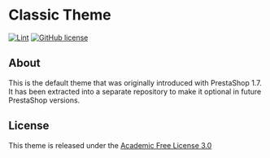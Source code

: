 # Classic Theme

[![Lint](https://github.com/PrestaShop/classic-theme/actions/workflows/lint.yml/badge.svg)](https://github.com/PrestaShop/classic-theme/actions/workflows/lint.yml)
[![GitHub license](https://img.shields.io/github/license/PrestaShop/classic-theme)](https://github.com/PrestaShop/classic-theme/LICENSE.md)

## About

This is the default theme that was originally introduced with PrestaShop 1.7. It has been extracted into a separate repository to make it optional in future PrestaShop versions.

## License

This theme is released under the [Academic Free License 3.0][AFL-3.0] 

[AFL-3.0]: https://opensource.org/licenses/AFL-3.0
